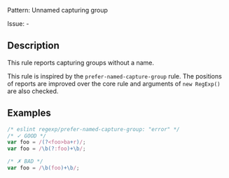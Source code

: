 Pattern: Unnamed capturing group

Issue: -

## Description

This rule reports capturing groups without a name.

This rule is inspired by the `prefer-named-capture-group` rule. The positions of reports are improved over the core rule and arguments of `new RegExp()` are also checked.

## Examples

```js
/* eslint regexp/prefer-named-capture-group: "error" */
/* ✓ GOOD */
var foo = /(?<foo>ba+r)/;
var foo = /\b(?:foo)+\b/;

/* ✗ BAD */
var foo = /\b(foo)+\b/;
```
